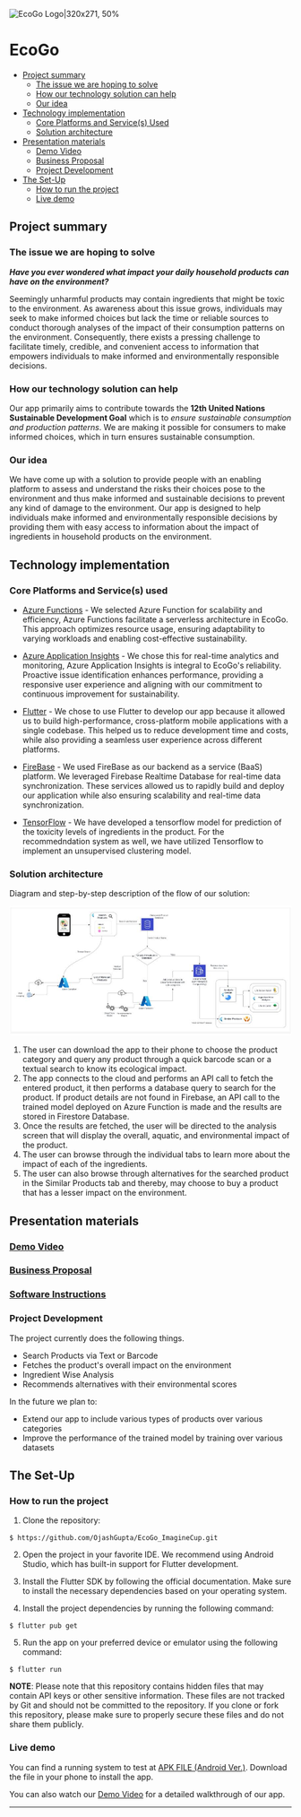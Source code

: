 ![EcoGo Logo|320x271, 50%](https://github.com/jahnavi2k/EcoGo/blob/main/assets/images/logo-bg1.png)

# EcoGo

- [Project summary](#project-summary)
  - [The issue we are hoping to solve](#the-issue-we-are-hoping-to-solve)
  - [How our technology solution can help](#how-our-technology-solution-can-help)
  - [Our idea](#our-idea)
- [Technology implementation](#technology-implementation)
  - [Core Platforms and Service(s) Used](#core-platforms-and-services-used)
  - [Solution architecture](#solution-architecture)
- [Presentation materials](#presentation-materials)
  - [Demo Video](#demo-video)
  - [Business Proposal](#business-proposal)
  - [Project Development](#project-development)
- [The Set-Up](#the-set-up)
  - [How to run the project](#how-to-run-the-project)
  - [Live demo](#live-demo)

## Project summary

### The issue we are hoping to solve

**_Have you ever wondered what impact your daily household products can have on the environment?_**

Seemingly unharmful products may contain ingredients that might be toxic to the environment. As awareness about this issue grows, individuals may seek to make informed choices but lack the time or reliable sources to conduct thorough analyses of the impact of their consumption patterns on the environment. Consequently, there exists a pressing challenge to facilitate timely, credible, and convenient access to information that empowers individuals to make informed and environmentally responsible decisions.

### How our technology solution can help

Our app primarily aims to contribute towards the **12th United Nations Sustainable Development Goal** which is to _ensure sustainable consumption and production patterns_. We are making it possible for consumers to make informed choices, which in turn ensures sustainable consumption.

### Our idea

We have come up with a solution to provide people with an enabling platform to assess and understand the risks their choices pose to the environment and thus make informed and sustainable decisions to prevent any kind of damage to the environment.
Our app is designed to help individuals make informed and environmentally responsible decisions by providing them with easy access to information about the impact of ingredients in household products on the environment.

## Technology implementation

### Core Platforms and Service(s) used

- [Azure Functions](https://learn.microsoft.com/en-us/azure/azure-functions/functions-overview?pivots=programming-language-csharp) - We selected Azure Function for scalability and efficiency, Azure Functions facilitate a serverless architecture in EcoGo. This approach optimizes resource usage, ensuring adaptability to varying workloads and enabling cost-effective sustainability.

- [Azure Application Insights](https://learn.microsoft.com/en-us/azure/azure-monitor/app/app-insights-overview) - We chose this for real-time analytics and monitoring, Azure Application Insights is integral to EcoGo's reliability. Proactive issue identification enhances performance, providing a responsive user experience and aligning with our commitment to continuous improvement for sustainability.

- [Flutter](https://flutter.dev/) - We chose to use Flutter to develop our app because it allowed us to build high-performance, cross-platform mobile applications with a single codebase. This helped us to reduce development time and costs, while also providing a seamless user experience across different platforms.

- [FireBase](https://firebase.google.com/) - We used FireBase as our backend as a service (BaaS) platform. We leveraged Firebase Realtime Database for real-time data synchronization. These services allowed us to rapidly build and deploy our application while also ensuring scalability and real-time data synchronization.

- [TensorFlow](https://www.tensorflow.org/) - We have developed a tensorflow model for prediction of the toxicity levels of ingredients in the product. For the recommedndation system as well, we have utilized Tensorflow to implement an unsupervised clustering model.

### Solution architecture

Diagram and step-by-step description of the flow of our solution:

![Architecture](https://github.com/OjashGupta/EcoGo_ImagineCup/blob/main/assets/architecture_diagram.JPG)

1. The user can download the app to their phone to choose the product category and query any product through a quick barcode scan or a textual search to know its ecological impact.
2. The app connects to the cloud and performs an API call to fetch the entered product, it then performs a database query to search for the product. If product details are not found in Firebase, an API call to the trained model deployed on Azure Function is made and the results are stored in Firestore Database.
3. Once the results are fetched, the user will be directed to the analysis screen that will display the overall, aquatic, and environmental impact of the product.
4. The user can browse through the individual tabs to learn more about the impact of each of the ingredients.
5. The user can also browse through alternatives for the searched product in the Similar Products tab and thereby, may choose to buy a product that has a lesser impact on the environment.

## Presentation materials

### [Demo Video](https://youtu.be/KayB0PPTCZg)

### [Business Proposal](https://drive.google.com/file/d/1yOpn5SDBtp7PzrQQJw7PKjK3osO_MS-_/view?usp=sharing)

### [Software Instructions](https://drive.google.com/file/d/1l7JkNkBcT0ancYiR0wQLV9Fy9BT4E6b9/view?usp=sharing)

### Project Development

The project currently does the following things.

- Search Products via Text or Barcode
- Fetches the product's overall impact on the environment
- Ingredient Wise Analysis
- Recommends alternatives with their environmental scores

In the future we plan to:

- Extend our app to include various types of products over various categories
- Improve the performance of the trained model by training over various datasets

## The Set-Up

### How to run the project

1. Clone the repository:

```
$ https://github.com/OjashGupta/EcoGo_ImagineCup.git
```

2. Open the project in your favorite IDE. We recommend using Android Studio, which has built-in support for Flutter development.

3. Install the Flutter SDK by following the official documentation. Make sure to install the necessary dependencies based on your operating system.

4. Install the project dependencies by running the following command:

```
$ flutter pub get
```

5. Run the app on your preferred device or emulator using the following command:

```
$ flutter run
```

**NOTE**: Please note that this repository contains hidden files that may contain API keys or other sensitive information. These files are not tracked by Git and should not be committed to the repository. If you clone or fork this repository, please make sure to properly secure these files and do not share them publicly.

### Live demo

You can find a running system to test at [APK FILE (Android Ver.)](https://drive.google.com/file/d/1qyNVM6NUdIJMio3AeWe3-Zhfpqf9n5y5/view?usp=sharing). Download the file in your phone to install the app.

You can also watch our [Demo Video](https://youtu.be/KayB0PPTCZg) for a detailed walkthrough of our app.

---
